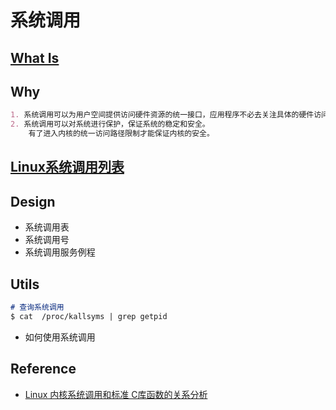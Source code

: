 # 系统调用


## [What Is](WhatIs.md)

## Why
```md
1. 系统调用可以为用户空间提供访问硬件资源的统一接口，应用程序不必去关注具体的硬件访问操作。
2. 系统调用可以对系统进行保护，保证系统的稳定和安全。
    有了进入内核的统一访问路径限制才能保证内核的安全。
```

## [Linux系统调用列表](https://blog.csdn.net/wwwdc1012/article/details/78759326)

## Design
* 系统调用表
* 系统调用号
* 系统调用服务例程


## Utils
```md
# 查询系统调用
$ cat  /proc/kallsyms | grep getpid
```
* 如何使用系统调用


## Reference
* [Linux 内核系统调用和标准 C库函数的关系分析](https://blog.csdn.net/skyflying2012/article/details/10044343)
